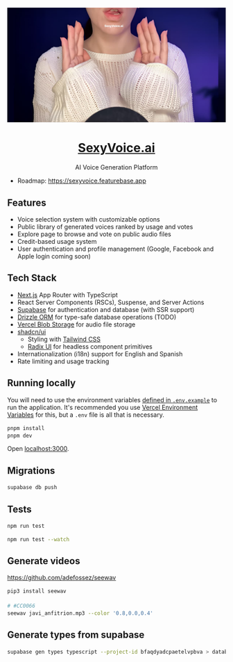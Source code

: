 <p align="center">
  <a href="https://sexyvoice.ai">
  <img alt="SexyVoice.ai Chatbot" src="./public/sexyvoice.ai-og-image.jpg" width="640">
  <h1 align="center">SexyVoice.ai</h1>
  </a>
</p>

<p align="center">
  AI Voice Generation Platform
</p>

- Roadmap: <https://sexyvoice.featurebase.app>

## Features

<!-- - Generate AI voices in multiple languages (English & Spanish) -->
- Voice selection system with customizable options
- Public library of generated voices ranked by usage and votes
- Explore page to browse and vote on public audio files
- Credit-based usage system
- User authentication and profile management (Google, Facebook and Apple login coming soon)

<!-- ## Back-end Python API -->

<!-- - [OpenVoice](https://github.com/myshell-ai/OpenVoice) running on [Hyperstack](https://www.hyperstack.cloud/) -->

## Tech Stack

- [Next.js](https://nextjs.org) App Router with TypeScript
- React Server Components (RSCs), Suspense, and Server Actions
- [Supabase](https://supabase.com) for authentication and database (with SSR support)
- [Drizzle ORM](https://orm.drizzle.team) for type-safe database operations (TODO)
- [Vercel Blob Storage](https://vercel.com/storage/blob) for audio file storage
- [shadcn/ui](https://ui.shadcn.com)
  - Styling with [Tailwind CSS](https://tailwindcss.com)
  - [Radix UI](https://radix-ui.com) for headless component primitives
- Internationalization (i18n) support for English and Spanish
- Rate limiting and usage tracking

## Running locally

You will need to use the environment variables [defined in `.env.example`](.env.example) to run the application. It's recommended you use [Vercel Environment Variables](https://vercel.com/docs/projects/environment-variables) for this, but a `.env` file is all that is necessary.

```bash
pnpm install
pnpm dev
```

Open [localhost:3000](http://localhost:3000/).

## Migrations

```bash
supabase db push
```

## Tests

```bash
npm run test
```

```bash
npm run test --watch
```

## Generate videos

<https://github.com/adefossez/seewav>

```bash
pip3 install seewav

# #CC0066
seewav javi_anfitrion.mp3 --color '0.8,0.0,0.4'
```

## Generate types from supabase

```bash
supabase gen types typescript --project-id bfaqdyadcpaetelvpbva > database.types.ts
```

